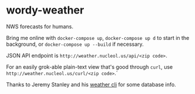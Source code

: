 wordy-weather
=============

NWS forecasts for humans.

Bring me online with `docker-compose up`, `docker-compose up d` to start in the background, or `docker-compose up --build` if necessary.

JSON API endpoint is `http://weather.nucleol.us/api/<zip code>`.

For an easily grok-able plain-text view that's good through `curl`, use `http://weather.nucleol.us/curl/<zip code>`.`

Thanks to Jeremy Stanley and his [weather cli](http://fungi.yuggoth.org/weather/) for some database info.

